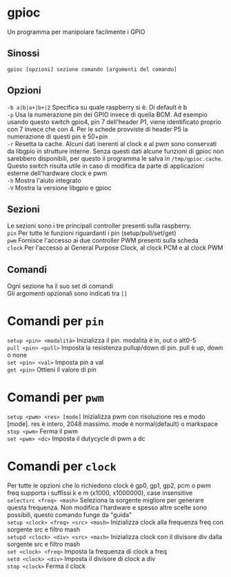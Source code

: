gpioc
=====
Un programma per manipolare facilmente i GPIO

Sinossi
-------
`gpioc [opzioni] sezione comando [argomenti del comando]`

Opzioni
-------
`-b a|b|a+|b+|2` Specifica su quale raspberry si è. Di default è b  
`-p` Usa la numerazione pin dei GPIO invece di quella BCM. Ad esempio usando questo switch gpio4, pin 7 dell'header P1, viene identificato proprio con 7 invece che con 4. Per le schede provviste di header P5 la numerazione di questi pin è 50+pin  
`-r` Resetta la cache. Alcuni dati inerenti al clock e al pwm sono conservati da libgpio in strutture interne. Senza questi dati alcune funzioni di gpioc non sarebbero disponibili, per questo il programma le salva in `/tmp/gpioc.cache`. Questo switch risulta utile in caso di modifica da parte di applicazioni esterne dell'hardware clock e pwm  
`-h` Mostra l'aiuto integrato  
`-V` Mostra la versione libgpio e gpioc  

Sezioni
-------
Le sezioni sono i tre principali controller presenti sulla raspberry.  
`pin` Per tutte le funzioni riguardanti i pin (setup/pull/set/get)  
`pwm` Fornisce l'accesso ai due controller PWM presenti sulla scheda  
`clock` Per l'accesso ai General Purpose Clock, al clock PCM e al clock PWM  

Comandi
-------
Ogni sezione ha il suo set di comandi  
Gli argomenti opzionali sono indicati tra `[]`  

# Comandi per `pin`
`setup <pin> <modalità>` Inizializza il pin. modalità è in, out o alt0-5  
`pull <pin> <pull>` Imposta la resistenza pullup/down di pin. pull è up, down o none  
`set <pin> <val>` Imposta pin a val  
`get <pin>` Ottieni il valore di pin  

# Comandi per `pwm`
`setup <pwm> <res> [mode]` Inizializza pwm con risoluzione res e modo [mode]. res è intero, 2048 massimo. mode è normal(default) o markspace  
`stop <pwm>` Ferma il pwm  
`set <pwm> <dc>` Imposta il dutycycle di pwm a dc  

# Comandi per `clock`
Per tutte le opzioni che lo richiedono clock è gp0, gp1, gp2, pcm o pwm  
freq supporta i suffissi k e m (x1000, x1000000), case insensitive  
`selectsrc <freq> <mash>` Seleziona la sorgente migliore per generare questa frequenza. Non modifica l'hardware e spesso altre scelte sono possibili, questo comando funge da "guida"  
`setup <clock> <freq> <src> <mash>` Inizializza clock alla frequenza freq con sorgente src e filtro mash  
`setupd <clock> <div> <src> <mash>` Inizializza clock con il divisore div dalla sorgente src e filtro mash  
`set <clock> <freq>` Imposta la frequenza di clock a freq  
`setd <clock> <div>` Imposta il divisore di clock a div  
`stop <clock>` Ferma il clock  
